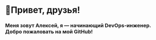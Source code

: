 # 👋**Привет, друзья!**
### Меня зовут **Алексей**, я — начинающий **DevOps-инженер**. Добро пожаловать на мой GitHub!
<!--
**AlexeySpectr/AlexeySpectr** is a ✨ _special_ ✨ repository because its `README.md` (this file) appears on your GitHub profile.

Here are some ideas to get you started:

- 🔭 I’m currently working on ...
- 🌱 I’m currently learning ...
- 👯 I’m looking to collaborate on ...
- 🤔 I’m looking for help with ...
- 💬 Ask me about ...
- 📫 How to reach me: ...
- 😄 Pronouns: ...
- ⚡ Fun fact: ...
-->
